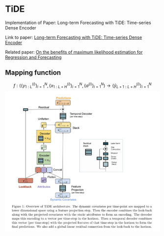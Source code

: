 <script src="https://polyfill.io/v3/polyfill.min.js?features=es6"></script>
<script src="https://cdn.mathjax.org/mathjax/latest/MathJax.js?config=TeX-AMS_HTML"></script>

# TiDE
Implementation of Paper: Long-term Forecasting with TiDE: Time-series Dense Encoder  

Link to paper: [Long-term Forecasting with TiDE: Time-series Dense Encoder](https://arxiv.org/pdf/2304.08424.pdf)  

Related paper: [On the benefits of maximum likelihood estimation for Regression and Forecasting](https://openreview.net/pdf?id=zrW-LVXj2k1)

## Mapping function
$$
f : (\{y_{1: L}^{(i)}\}_{i=1}^{N}, \{x_{1:L+H}^{(i)}\}_{i=1}^{N}, \{a^{(i)}\}_{i=1}^{N}) \to \{\hat y_{L+1:L+H}^{(i)}\}_{i=1}^{N}
$$
![Alt text](./figs/model.png "Model Structure")